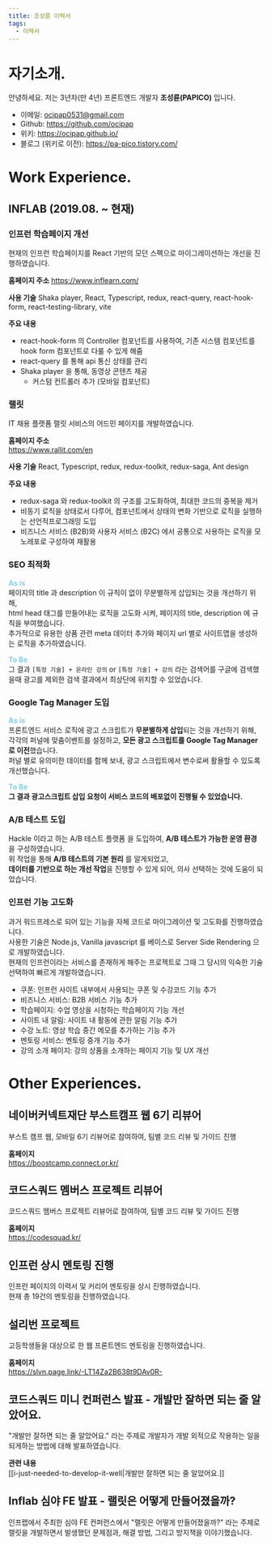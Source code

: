 ```yaml
---
title: 조성륜 이력서
tags:
  - 이력서
---
```


# 자기소개.

안녕하세요. 저는 3년차(만 4년) 프론트엔드 개발자 **조성륜(PAPICO)** 입니다.  

- 이메일: ocipap0531@gmail.com
- Github: https://github.com/ocipap
- 위키: https://ocipap.github.io/
- 블로그 (위키로 이전): https://pa-pico.tistory.com/

# Work Experience.

## INFLAB (2019.08. ~ 현재)

### 인프런 학습페이지 개선
현재의 인프런 학습페이지를 React 기반의 모던 스펙으로 마이그레이션하는 개선을 진행하였습니다.  

**홈페이지 주소**
https://www.inflearn.com/


**사용 기술**
Shaka player, React, Typescript, redux, react-query, react-hook-form, react-testing-library, vite  

**주요 내용**
- react-hook-form 의 Controller 컴포넌트를 사용하여, 기존 시스템 컴포넌트를 hook form 컴포넌트로 다룰 수 있게 해줌
- react-query 를 통해 api 통신 상태를 관리
- Shaka player 을 통해, 동영상 콘텐츠 제공
  - 커스텀 컨트롤러 추가 (모바일 컴포넌트)


### 랠릿  
IT 채용 플랫폼 랠릿 서비스의 어드민 페이지를 개발하였습니다.  
 
**홈페이지 주소**  
https://www.rallit.com/en      

**사용 기술**
React, Typescript, redux, redux-toolkit, redux-saga, Ant design  

**주요 내용**

- redux-saga 와 redux-toolkit 의 구조를 고도화하여, 최대한 코드의 중복을 제거  
- 비동기 로직을 상태로서 다루어, 컴포넌트에서 상태의 변화 기반으로 로직을 실행하는 선언적프로그래밍 도입  
- 비즈니스 서비스 (B2B)와 사용자 서비스 (B2C) 에서 공통으로 사용하는 로직을 모노레포로 구성하여 재활용  


### SEO 최적화
<strong style="color: skyblue;">As is</strong>  
페이지의 title 과 description 이 규칙이 없이 무분별하게 삽입되는 것을 개선하기 위해,  
html head 태그를 만들어내는 로직을 고도화 시켜, 페이지의 title, description 에 규칙을 부여했습니다.  
추가적으로 유용한 상품 관련 meta 데이터 추가와 페이지 url 별로 사이트맵을 생성하는 로직을 추가하였습니다.

<strong style="color: skyblue;">To Be</strong>  
그 결과 `[특정 기술] + 온라인 강의` or `[특정 기술] + 강의` 라는 검색어를 구글에 검색했을때 광고를 제외한 검색 결과에서 최상단에 위치할 수 있었습니다. 


### Google Tag Manager 도입
<strong style="color: skyblue;">As is</strong>  
프론트엔드 서비스 로직에 광고 스크립트가 **무분별하게 삽입**되는 것을 개선하기 위해,  
각각의 퍼널에 맞춤이벤트를 설정하고, **모든 광고 스크립트를 Google Tag Manager 로 이전**했습니다.  
퍼널 별로 유의미한 데이터를 함께 보내, 광고 스크립트에서 변수로써 활욜할 수 있도록 개선했습니다.  

<strong style="color: skyblue;">To Be</strong>  
**그 결과 광고스크립트 삽입 요청이 서비스 코드의 배포없이 진행될 수 있었습니다.**  

### A/B 테스트 도입
Hackle 이라고 하는 A/B 테스트 플랫폼 을 도입하여, **A/B 테스트가 가능한 운영 환경**을 구성하였습니다.  
위 작업을 통해 **A/B 테스트의 기본 원리** 를 알게되었고,  
**데이터를 기반으로 하는 개선 작업**을 진행할 수 있게 되어, 의사 선택하는 것에 도움이 되었습니다.  

### 인프런 기능 고도화
과거 워드프레스로 되어 있는 기능을 자체 코드로 마이그레이션 및 고도화를 진행하였습니다.    
사용한 기술은 Node.js, Vanilla javascript 를 베이스로 Server Side Rendering 으로 개발하였습니다.    
현재의 인프런이라는 서비스를 존재하게 해주는 프로젝트로 그때 그 당시의 익숙한 기술 선택하여 빠르게 개발하였습니다.  

- 쿠폰: 인프런 사이트 내부에서 사용되는 쿠폰 및 수강코드 기능 추가
- 비즈니스 서비스: B2B 서비스 기능 추가
- 학습페이지: 수업 영상을 시청하는 학습페이지 기능 개선
- 사이트 내 알림: 사이트 내 활동에 관한 알림 기능 추가
- 수강 노트: 영상 학습 중간 메모를 추가하는 기능 추가
- 멘토링 서비스: 멘토링 중개 기능 추가
- 강의 소개 페이지: 강의 상품을 소개하는 페이지 기능 및 UX 개선

# Other Experiences.

## 네이버커넥트재단 부스트캠프 웹 6기 리뷰어
부스트 캠프 웹, 모바일 6기 리뷰어로 참여하여, 팀별 코드 리뷰 및 가이드 진행

**홈페이지**  
https://boostcamp.connect.or.kr/

## 코드스쿼드 멤버스 프로젝트 리뷰어
코드스쿼드 멤버스 프로젝트 리뷰어로 참여하여, 팀별 코드 리뷰 및 가이드 진행

**홈페이지**  
https://codesquad.kr/


## 인프런 상시 멘토링 진행
인프런 페이지의 이력서 및 커리어 멘토링을 상시 진행하였습니다.  
현재 총 19건의 멘토링을 진행하였습니다.

## 설리번 프로젝트
고등학생들을 대상으로 한 웹 프론트엔드 멘토링을 진행하였습니다.

**홈페이지**  
https://slvn.page.link/-LT14Za2B638t9DAv0R-


## 코드스쿼드 미니 컨퍼런스 발표 - 개발만 잘하면 되는 줄 알았어요.
"개발만 잘하면 되는 줄 알았어요." 라는 주제로 개발자가 개발 외적으로 작용하는 일을 되게하는 방법에 대해 발표하였습니다.  

**관련 내용**  
[[i-just-needed-to-develop-it-well|개발만 잘하면 되는 줄 알았어요.]]

## Inflab 심야 FE 발표 - 랠릿은 어떻게 만들어졌을까?  
인프랩에서 주최한 심야 FE 컨퍼런스에서 "랠릿은 어떻게 만들어졌을까?" 라는 주제로 랠릿을 개발하면서 발생했던 문제점과, 해결 방법, 그리고 방지책을 이야기했습니다.


